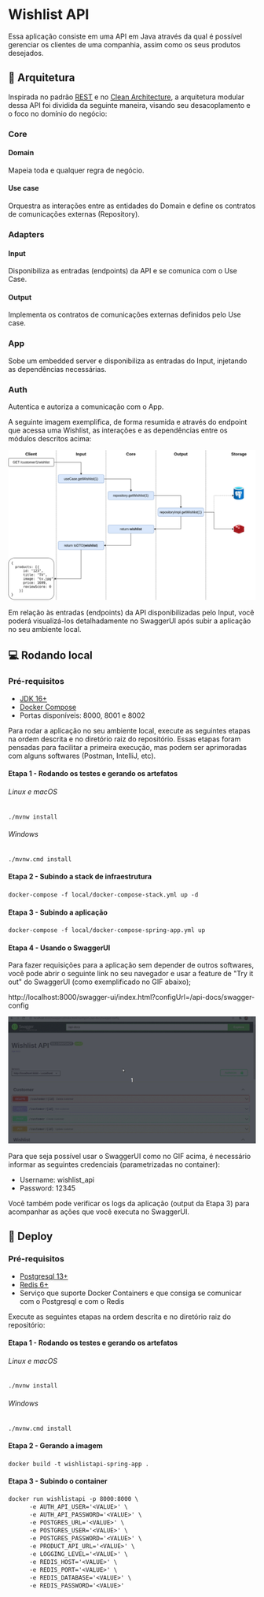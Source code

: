 # Wishlist API

Essa aplicação consiste em uma API em Java através da qual é possível gerenciar os clientes de uma companhia, assim 
como os seus produtos desejados.

## :triangular_ruler: Arquitetura
Inspirada no padrão [REST](https://www.ics.uci.edu/~fielding/pubs/dissertation/fielding_dissertation.pdf) e no 
[Clean Architecture](https://blog.cleancoder.com/uncle-bob/2012/08/13/the-clean-architecture.html), a arquitetura 
modular dessa API foi dividida da seguinte maneira, visando seu desacoplamento e o foco no domínio do negócio:

### Core
#### Domain
Mapeia toda e qualquer regra de negócio. 

#### Use case
Orquestra as interações entre as entidades do Domain e define os contratos de comunicações externas (Repository). 

### Adapters
#### Input
Disponibiliza as entradas (endpoints) da API e se comunica com o Use Case.

#### Output
Implementa os contratos de comunicações externas definidos pelo Use case.

### App
Sobe um embedded server e disponibiliza as entradas do Input, injetando as dependências necessárias. 

### Auth
Autentica e autoriza a comunicação com o App.

A seguinte imagem exemplifica, de forma resumida e através do endpoint que acessa uma Wishlist, as interações e as 
dependências entre os módulos descritos acima:

![Exemplo de comunicação entre os módulos](/assets/module_example_flow.png)

Em relação às entradas (endpoints) da API disponibilizadas pelo Input, você poderá visualizá-los detalhadamente no 
SwaggerUI após subir a aplicação no seu ambiente local.

## :computer: Rodando local

### Pré-requisitos
- [JDK 16+](https://docs.oracle.com/en/java/javase/16/install/overview-jdk-installation.html)
- [Docker Compose](https://docs.docker.com/compose/install/)
- Portas disponíveis: 8000, 8001 e 8002

Para rodar a aplicação no seu ambiente local, execute as seguintes etapas na ordem descrita e no diretório raiz do 
repositório. Essas etapas foram pensadas para facilitar a primeira execução, mas podem ser aprimoradas com alguns 
softwares (Postman, IntelliJ, etc).

#### Etapa 1 - Rodando os testes e gerando os artefatos
###### Linux e macOS
``./mvnw install``
###### Windows
``./mvnw.cmd install``

#### Etapa 2 - Subindo a stack de infraestrutura
``docker-compose -f local/docker-compose-stack.yml up -d``

#### Etapa 3 - Subindo a aplicação
``docker-compose -f local/docker-compose-spring-app.yml up``

#### Etapa 4 - Usando o SwaggerUI
Para fazer requisições para a aplicação sem depender de outros softwares, você pode abrir o seguinte link no seu 
navegador e usar a feature de "Try it out" do SwaggerUI (como exemplificado no GIF abaixo);

http://localhost:8000/swagger-ui/index.html?configUrl=/api-docs/swagger-config

![Exemplo de criação de cliente no Swagger](/assets/swagger_create_customer_example.gif)

Para que seja possível usar o SwaggerUI como no GIF acima, é necessário informar as seguintes credenciais (parametrizadas 
no container):
- Username: wishlist_api
- Password: 12345

Você também pode verificar os logs da aplicação (output da Etapa 3) para acompanhar as ações que você executa no 
SwaggerUI.

## :rocket: Deploy

### Pré-requisitos
- [Postgresql 13+](https://www.postgresql.org/)
- [Redis 6+](https://redis.io/)
- Serviço que suporte Docker Containers e que consiga se comunicar com o Postgresql e com o Redis

Execute as seguintes etapas na ordem descrita e no diretório raiz do repositório:

#### Etapa 1 - Rodando os testes e gerando os artefatos
###### Linux e macOS
``./mvnw install``
###### Windows
``./mvnw.cmd install``

#### Etapa 2 - Gerando a imagem
``docker build -t wishlistapi-spring-app .``

#### Etapa 3 - Subindo o container
```
docker run wishlistapi -p 8000:8000 \
      -e AUTH_API_USER='<VALUE>' \
      -e AUTH_API_PASSWORD='<VALUE>' \
      -e POSTGRES_URL='<VALUE>' \
      -e POSTGRES_USER='<VALUE>' \
      -e POSTGRES_PASSWORD='<VALUE>' \
      -e PRODUCT_API_URL='<VALUE>' \
      -e LOGGING_LEVEL='<VALUE>' \
      -e REDIS_HOST='<VALUE>' \
      -e REDIS_PORT='<VALUE>' \
      -e REDIS_DATABASE='<VALUE>' \
      -e REDIS_PASSWORD='<VALUE>'
```
